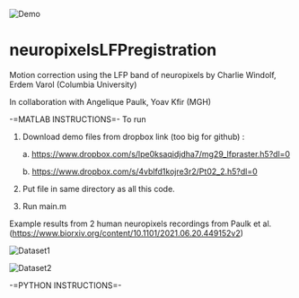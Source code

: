 ![Demo](https://github.com/evarol/neuropixelsLFPregistration/blob/main/image.png)
# neuropixelsLFPregistration
Motion correction using the LFP band of neuropixels
by Charlie Windolf, Erdem Varol (Columbia University)

In collaboration with Angelique Paulk, Yoav Kfir (MGH)


-=MATLAB INSTRUCTIONS=-
To run
1. Download demo files from dropbox link (too big for github) : 

    a. https://www.dropbox.com/s/lpe0ksaqidjdha7/mg29_lfpraster.h5?dl=0
    
    b. https://www.dropbox.com/s/4vblfd1kojre3r2/Pt02_2.h5?dl=0
    
2. Put file in same directory as all this code.
3. Run main.m

Example results from 2 human neuropixels recordings from Paulk et al. (https://www.biorxiv.org/content/10.1101/2021.06.20.449152v2)


![Dataset1](https://github.com/evarol/neuropixelsLFPregistration/blob/main/mg29_results.png)

![Dataset2](https://github.com/evarol/neuropixelsLFPregistration/blob/main/pt02_results.png)

-=PYTHON INSTRUCTIONS=-
